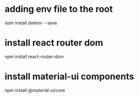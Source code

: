 # adding env file to the root
npm install dotenv --save

# install react router dom
npm install react-router-dom

# install material-ui components
npm install @material-ui/core